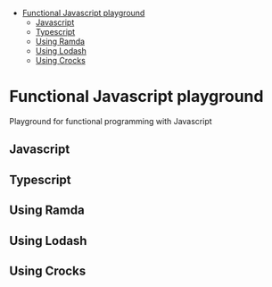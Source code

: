 <!-- TOC -->

- [Functional Javascript playground](#functional-javascript-playground)
    - [Javascript](#javascript)
    - [Typescript](#typescript)
    - [Using Ramda](#using-ramda)
    - [Using Lodash](#using-lodash)
    - [Using Crocks](#using-crocks)

<!-- /TOC -->

# Functional Javascript playground

Playground for functional programming with Javascript

## Javascript
## Typescript
## Using Ramda
## Using Lodash
## Using Crocks

